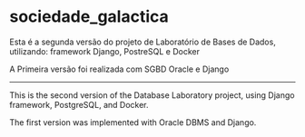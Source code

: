 # sociedade_galactica

Esta é a segunda versão do projeto de Laboratório de Bases de Dados, utilizando: framework Django, PostreSQL e Docker

A Primeira versão foi realizada com SGBD Oracle e Django


--------------------------------------


This is the second version of the Database Laboratory project, using Django framework, PostgreSQL, and Docker.

The first version was implemented with Oracle DBMS and Django.
